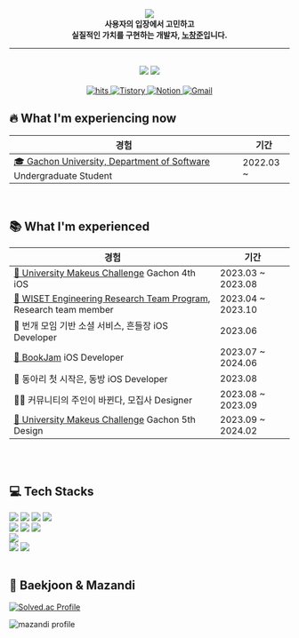 <div align="center">
  <img src="https://capsule-render.vercel.app/api?type=waving&color=3d9de6&height=180&text=Noeul's%20GitHub&animation=fadeIn&fontColor=ffffff&fontSize=60" />
</div>

<div align="center">
  <b>사용자의 입장에서 고민하고<br>실질적인 가치를 구현하는 개발자, <u>노창준</u>입니다.</b>
</div>

<hr/>

<br/>

<div align="center">
  <!-- 📊 GitHub Stats -->
  <img src="https://github-readme-stats.vercel.app/api?username=geniusjun&bg_color=180,ffffff,00000000&title_color=000000&text_color=000000" />
  <img src="https://github-readme-stats.vercel.app/api/top-langs/?username=geniusjun&layout=compact&bg_color=180,ffffff,00000000&title_color=000000&text_color=000000" />
</div>

<br/>

<!-- 👣 Hit Counter + Contact Icons (No blue dots) -->
<div align="center">
  <a href="https://myhits.vercel.app" target="_blank">
    <img src="https://myhits.vercel.app/api/hit/https%3A%2F%2Fgithub.com%2Fgeniusjun?color=blue&label=hits&size=small" alt="hits" />
  </a>
  <a href="https://geniusjun4663.tistory.com/" target="_blank">
    <img src="https://img.shields.io/badge/Tistory-FF5C5C?style=flat-square&logo=Tistory&logoColor=white" alt="Tistory"/>
  </a>
  <a href="https://www.notion.so/196f3b5f600880bb8715f312a0b28261" target="_blank">
    <img src="https://img.shields.io/badge/Notion-000000?style=flat-square&logo=Notion&logoColor=white" alt="Notion"/>
  </a>
  <a href="mailto:geniusjun4663@gmail.com">
    <img src="https://img.shields.io/badge/Gmail-D14836?style=flat-square&logo=Gmail&logoColor=white" alt="Gmail"/>
  </a>
</div>


## 🔥 What I'm experiencing now

<table>
  <thead>
    <tr>
      <th>경험</th>
      <th>기간</th>
    </tr>
  </thead>
  <tbody>
    <tr>
      <td><a href="https://www.gachon.ac.kr/" target="_blank">🎓 Gachon University, Department of Software</a> Undergraduate Student</td>
      <td>2022.03 ~</td>
    </tr>
    <tr>
    </tr>
  </tbody>
</table>

<br/>

## 📚 What I'm experienced

<table>
  <thead>
    <tr>
      <th>경험</th>
      <th>기간</th>
    </tr>
  </thead>
  <tbody>
    <tr>
      <td><a href="#">🍏 University Makeus Challenge</a> Gachon 4th iOS</td>
      <td>2023.03 ~ 2023.08</td>
    </tr>
    <tr>
      <td><a href="#">🔬 WISET Engineering Research Team Program</a>, Research team member</td>
      <td>2023.04 ~ 2023.10</td>
    </tr>
    <tr>
      <td>👥 번개 모임 기반 소셜 서비스, 흔들장 iOS Developer</td>
      <td>2023.06</td>
    </tr>
    <tr>
      <td><a href="#">📘 BookJam</a> iOS Developer</td>
      <td>2023.07 ~ 2024.06</td>
    </tr>
    <tr>
      <td>🐣 동아리 첫 시작은, 동방 iOS Developer</td>
      <td>2023.08</td>
    </tr>
    <tr>
      <td>🧑‍🎨 커뮤니티의 주인이 바뀐다, 모집사 Designer</td>
      <td>2023.08 ~ 2023.09</td>
    </tr>
    <tr>
      <td><a href="#">📐 University Makeus Challenge</a> Gachon 5th Design</td>
      <td>2023.09 ~ 2024.02</td>
    </tr>
  </tbody>
</table>

<br/>



<br/>

## 💻 Tech Stacks
<div align="left"> 
  <!-- Line 1: Java, C, C++, C# -->
  <img src="https://img.shields.io/badge/Java-007396?style=flat-square&logo=Java&logoColor=white"/>
  <img src="https://img.shields.io/badge/C-A8B9CC?style=flat-square&logo=C&logoColor=white"/>
  <img src="https://img.shields.io/badge/C++-00599C?style=flat-square&logo=C%2B%2B&logoColor=white"/>
  <img src="https://img.shields.io/badge/C%23-239120?style=flat-square&logo=C%20Sharp&logoColor=white"/>
  <br>

  <!-- Line 2: Spring, Spring Boot, Unity -->
  <img src="https://img.shields.io/badge/Spring-6DB33F?style=flat-square&logo=Spring&logoColor=white"/>
  <img src="https://img.shields.io/badge/SpringBoot-6DB33F?style=flat-square&logo=Spring%20Boot&logoColor=white"/>
  <img src="https://img.shields.io/badge/Unity-000000?style=flat-square&logo=Unity&logoColor=white"/>
  <br>

  <!-- Line 3: MySQL -->
  <img src="https://img.shields.io/badge/MySQL-4479A1?style=flat-square&logo=MySQL&logoColor=white"/>
  <br>

  <!-- Line 4: Git, GitHub -->
  <img src="https://img.shields.io/badge/Git-F05032?style=flat-square&logo=Git&logoColor=white"/>
  <img src="https://img.shields.io/badge/GitHub-181717?style=flat-square&logo=GitHub&logoColor=white"/>
</div>

<br/>

## 🏅 Baekjoon & Mazandi
<div align="left">
  
  [![Solved.ac Profile](https://mazassumnida.wtf/api/v2/generate_badge?boj=geniusjun4663)](https://solved.ac/profile/geniusjun4663)

  ![mazandi profile](https://mazandi.herokuapp.com/api?handle=geniusjun4663&theme=cold)

</div>

